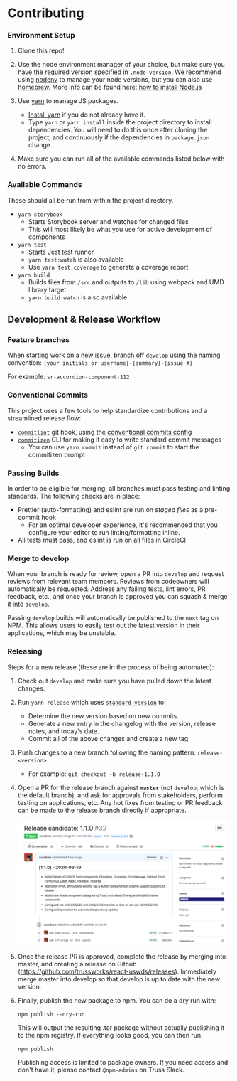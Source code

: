 # Contributing

### Environment Setup

1. Clone this repo!

1. Use the node environment manager of your choice, but make sure you have the required version specified in `.node-version`. We recommend using [nodenv](https://github.com/nodenv/nodenv) to manage your node versions, but you can also use [homebrew](https://brew.sh/). More info can be found here: [how to install Node.js](https://nodejs.dev/how-to-install-nodejs)

1. Use [yarn](https://yarnpkg.com) to manage JS packages.

   - [Install yarn](https://yarnpkg.com/en/docs/install) if you do not already have it.
   - Type `yarn` or `yarn install` inside the project directory to install dependencies. You will need to do this once after cloning the project, and continuously if the dependencies in `package.json` change.

1. Make sure you can run all of the available commands listed below with no errors.

### Available Commands

These should all be run from within the project directory.

- `yarn storybook`
  - Starts Storybook server and watches for changed files
  - This will most likely be what you use for active development of components
- `yarn test`
  - Starts Jest test runner
  - `yarn test:watch` is also available
  - Use `yarn test:coverage` to generate a coverage report
- `yarn build`
  - Builds files from `/src` and outputs to `/lib` using webpack and UMD library target
  - `yarn build:watch` is also available

## Development & Release Workflow

### Feature branches

When starting work on a new issue, branch off `develop` using the naming convention: `{your initials or username}-{summary}-{issue #}`

For example: `sr-accordion-component-112`

### Conventional Commits

This project uses a few tools to help standardize contributions and a streamlined release flow:

- [`commitlint`](https://github.com/conventional-changelog/commitlint) git hook, using the [conventional commits config](https://github.com/conventional-changelog/commitlint/tree/master/%40commitlint/config-conventional)
- [`commitizen`](https://commitizen.github.io/cz-cli/) CLI for making it easy to write standard commit messages
  - You can use `yarn commit` instead of `git commit` to start the commitizen prompt

### Passing Builds

In order to be eligible for merging, all branches must pass testing and linting standards. The following checks are in place:

- Prettier (auto-formatting) and eslint are run on _staged files_ as a pre-commit hook
  - For an optimal developer experience, it's recommended that you configure your editor to run linting/formatting inline.
- All tests must pass, and eslint is run on all files in CircleCI

### Merge to develop

When your branch is ready for review, open a PR into `develop` and request reviews from relevant team members. Reviews from codeowners will automatically be requested. Address any failing tests, lint errors, PR feedback, etc., and once your branch is approved you can squash & merge it into `develop`.

Passing `develop` builds will automatically be published to the `next` tag on NPM. This allows users to easily test out the latest version in their applications, which may be unstable.

### Releasing

Steps for a new release (these are in the process of being automated):

1. Check out `develop` and make sure you have pulled down the latest changes.

1. Run `yarn release` which uses [`standard-version`](https://github.com/conventional-changelog/standard-version) to:

   - Determine the new version based on new commits.
   - Generate a new entry in the changelog with the version, release notes, and today's date.
   - Commit all of the above changes and create a new tag

1. Push changes to a new branch following the naming pattern: `release-<version>`

   - For example: `git checkout -b release-1.1.0`

1. Open a PR for the release branch against **`master`** (not `develop`, which is the default branch), and ask for approvals from stakeholders, perform testing on applications, etc. Any hot fixes from testing or PR feedback can be made to the release branch directly if appropriate.

   ![image](./release_PR.png)

1. Once the release PR is approved, complete the release by merging into master, and creating a release on Github (https://github.com/trussworks/react-uswds/releases). Immediately merge master into develop so that develop is up to date with the new version.

1. Finally, publish the new package to npm. You can do a dry run with:

   ```
   npm publish --dry-run
   ```

   This will output the resulting .tar package without actually publishing it to the npm registry. If everything looks good, you can then run:

   ```
   npm publish
   ```

   Publishing access is limited to package owners. If you need access and don't have it, please contact `@npm-admins` on Truss Slack.

